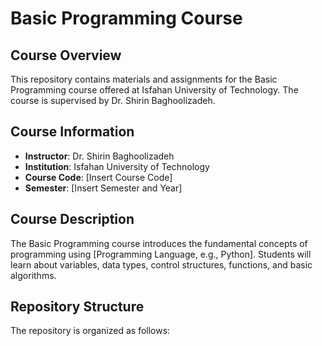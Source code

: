 # Basic Programming Course

## Course Overview
This repository contains materials and assignments for the Basic Programming course offered at Isfahan University of Technology. The course is supervised by Dr. Shirin Baghoolizadeh.

## Course Information
- **Instructor**: Dr. Shirin Baghoolizadeh
- **Institution**: Isfahan University of Technology
- **Course Code**: [Insert Course Code]
- **Semester**: [Insert Semester and Year]

## Course Description
The Basic Programming course introduces the fundamental concepts of programming using [Programming Language, e.g., Python]. Students will learn about variables, data types, control structures, functions, and basic algorithms.

## Repository Structure
The repository is organized as follows:

